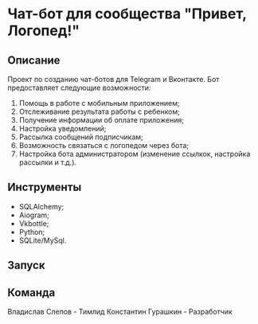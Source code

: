 # Чат-бот для сообщества "Привет, Логопед!"

## Описание
Проект по созданию чат-ботов для Telegram и Вконтакте. Бот предоставляет следующие возможности:
1. Помощь в работе с мобильным приложением;
2. Отслеживание результата работы с ребенком;
3. Получение информации об оплате приложения;
4. Настройка уведомлений;
5. Рассылка сообщений подписчикам;
6. Возможность связаться с логопедом через бота;
7. Настройка бота администратором (изменение ссылкок, настройка рассылки и т.д.).

## Инструменты
- SQLAlchemy;
- Aiogram;
- Vkbottle;
- Python;
- SQLite/MySql.

## Запуск


## Команда
Владислав Слепов - Тимлид
Константин Гурашкин - Разработчик
